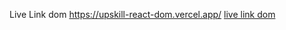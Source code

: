  
Live Link dom  https://upskill-react-dom.vercel.app/
[live link dom](https://upskill-react-dom.vercel.app/)